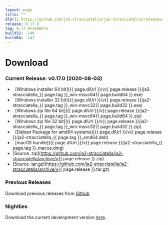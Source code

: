 ```yaml
---
layout: page
title: ""
dlUrl: https://github.com/ja2-stracciatella/ja2-stracciatella/releases/download
release: 0.17.0
tag: 0.17.0+1e6667a
build32: -140
build64: -141
---
```


# Download

### Current Release: v0.17.0 (2020-08-03)

- <span class="fa fa-lg fa-windows"></span>&nbsp; [Windows installer 64 bit]({{ page.dlUrl }}/v{{ page.release }}/ja2-stracciatella_{{ page.tag }}_win-msvc64{{ page.build64 }}.exe)
- <span class="fa fa-lg fa-windows"></span>&nbsp; [Windows installer 32 bit]({{ page.dlUrl }}/v{{ page.release }}/ja2-stracciatella_{{ page.tag }}_win-msvc32{{ page.build32 }}.exe)
- <span class="fa fa-lg fa-windows"></span>&nbsp; [Windows zip file 64 bit]({{ page.dlUrl }}/v{{ page.release }}/ja2-stracciatella_{{ page.tag }}_win-msvc64{{ page.build64 }}.zip)
- <span class="fa fa-lg fa-windows"></span>&nbsp; [Windows zip file 32 bit]({{ page.dlUrl }}/v{{ page.release }}/ja2-stracciatella_{{ page.tag }}_win-msvc32{{ page.build32 }}.zip)
- <span class="fa fa-lg fa-linux"></span>&nbsp; [Debian Package for amd64 systems]({{ page.dlUrl }}/v{{ page.release }}/ja2-stracciatella_{{ page.tag }}_amd64.deb)
- <span class="fa fa-lg fa-apple"></span>&nbsp; [macOS bundle]({{ page.dlUrl }}/v{{ page.release }}/ja2-stracciatella_{{ page.tag }}_macos.dmg)
- [Source .zip](https://github.com/ja2-stracciatella/ja2-stracciatella/archive/v{{ page.release }}.zip)
- [Source .tar.gz](https://github.com/ja2-stracciatella/ja2-stracciatella/archive/v{{ page.release }}.tar.gz)


### Previous Releases

Download previous releases from [Github](https://github.com/ja2-stracciatella/ja2-stracciatella/releases)

### Nightlies

Download the current development version [here](https://storage.googleapis.com/ja2-builds/index.html#nightlies/).
